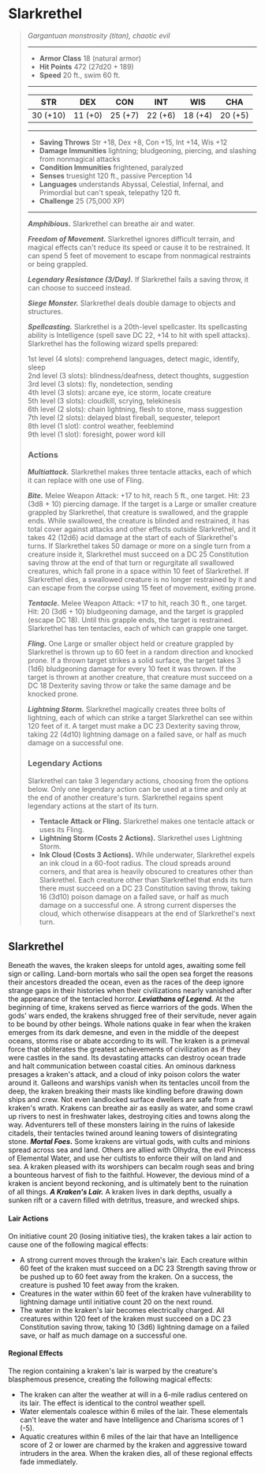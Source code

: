 # Slarkrethel
>*Gargantuan monstrosity (titan), chaotic evil*
>___
>- **Armor Class** 18 (natural armor)
>- **Hit Points** 472 (27d20 + 189)
>- **Speed** 20 ft., swim 60 ft.
>___
>|STR|DEX|CON|INT|WIS|CHA|
>|:---:|:---:|:---:|:---:|:---:|:---:|
>|30 (+10)|11 (+0)|25 (+7)|22 (+6)|18 (+4)|20 (+5)|
>___
>- **Saving Throws** Str +18, Dex +8, Con +15, Int +14, Wis +12
>- **Damage Immunities** lightning; bludgeoning, piercing, and slashing from nonmagical attacks
>- **Condition Immunities** frightened, paralyzed
>- **Senses** truesight 120 ft., passive Perception 14
>- **Languages** understands Abyssal, Celestial, Infernal, and Primordial but can't speak, telepathy 120 ft.
>- **Challenge** 25 (75,000 XP)
>___
>***Amphibious.*** Slarkrethel can breathe air and water.  
>
>***Freedom of Movement.*** Slarkrethel ignores difficult terrain, and magical effects can't reduce its speed or cause it to be restrained. It can spend 5 feet of movement to escape from nonmagical restraints or being grappled.  
>
>***Legendary Resistance (3/Day).*** If Slarkrethel fails a saving throw, it can choose to succeed instead.  
>
>***Siege Monster.*** Slarkrethel deals double damage to objects and structures.  
>
>***Spellcasting.*** Slarkrethel is a 20th-level spellcaster. Its spellcasting ability is Intelligence (spell save DC 22, +14 to hit with spell attacks). Slarkrethel has the following wizard spells prepared:  
>
>1st level (4 slots): comprehend languages, detect magic, identify, sleep  
>2nd level (3 slots): blindness/deafness, detect thoughts, suggestion  
>3rd level (3 slots): fly, nondetection, sending  
>4th level (3 slots): arcane eye, ice storm, locate creature  
>5th level (3 slots): cloudkill, scrying, telekinesis  
>6th level (2 slots): chain lightning, flesh to stone, mass suggestion  
>7th level (2 slots): delayed blast fireball, sequester, teleport  
>8th level (1 slot): control weather, feeblemind  
>9th level (1 slot): foresight, power word kill  
>
>### Actions
>***Multiattack.*** Slarkrethel makes three tentacle attacks, each of which it can replace with one use of Fling.  
>
>***Bite.*** Melee Weapon Attack: +17 to hit, reach 5 ft., one target. Hit: 23 (3d8 + 10) piercing damage. If the target is a Large or smaller creature grappled by Slarkrethel, that creature is swallowed, and the grapple ends. While swallowed, the creature is blinded and restrained, it has total cover against attacks and other effects outside Slarkrethel, and it takes 42 (12d6) acid damage at the start of each of Slarkrethel's turns. If Slarkrethel takes 50 damage or more on a single turn from a creature inside it, Slarkrethel must succeed on a DC 25 Constitution saving throw at the end of that turn or regurgitate all swallowed creatures, which fall prone in a space within 10 feet of Slarkrethel. If Slarkrethel dies, a swallowed creature is no longer restrained by it and can escape from the corpse using 15 feet of movement, exiting prone.  
>
>***Tentacle.*** Melee Weapon Attack: +17 to hit, reach 30 ft., one target. Hit: 20 (3d6 + 10) bludgeoning damage, and the target is grappled (escape DC 18). Until this grapple ends, the target is restrained. Slarkrethel has ten tentacles, each of which can grapple one target.  
>
>***Fling.*** One Large or smaller object held or creature grappled by Slarkrethel is thrown up to 60 feet in a random direction and knocked prone. If a thrown target strikes a solid surface, the target takes 3 (1d6) bludgeoning damage for every 10 feet it was thrown. If the target is thrown at another creature, that creature must succeed on a DC 18 Dexterity saving throw or take the same damage and be knocked prone.  
>
>***Lightning Storm.*** Slarkrethel magically creates three bolts of lightning, each of which can strike a target Slarkrethel can see within 120 feet of it. A target must make a DC 23 Dexterity saving throw, taking 22 (4d10) lightning damage on a failed save, or half as much damage on a successful one.  
>
>### Legendary Actions
>Slarkrethel can take 3 legendary actions, choosing from the options below. Only one legendary action can be used at a time and only at the end of another creature's turn. Slarkrethel regains spent legendary actions at the start of its turn.
>
>- **Tentacle Attack or Fling.** Slarkrethel makes one tentacle attack or uses its Fling.
>- **Lightning Storm (Costs 2 Actions).** Slarkrethel uses Lightning Storm.
>- **Ink Cloud (Costs 3 Actions).** While underwater, Slarkrethel expels an ink cloud in a 60-foot radius. The cloud spreads around corners, and that area is heavily obscured to creatures other than Slarkrethel. Each creature other than Slarkrethel that ends its turn there must succeed on a DC 23 Constitution saving throw, taking 16 (3d10) poison damage on a failed save, or half as much damage on a successful one. A strong current disperses the cloud, which otherwise disappears at the end of Slarkrethel's next turn.
## Slarkrethel
Beneath the waves, the kraken sleeps for untold ages, awaiting some fell sign or calling. Land-born mortals who sail the open sea forget the reasons their ancestors dreaded the ocean, even as the races of the deep ignore strange gaps in their histories when their civilizations nearly vanished after the appearance of the tentacled horror.
***Leviathans of Legend.*** At the beginning of time, krakens served as fierce warriors of the gods. When the gods' wars ended, the krakens shrugged free of their servitude, never again to be bound by other beings. Whole nations quake in fear when the kraken emerges from its dark demesne, and even in the middle of the deepest oceans, storms rise or abate according to its will. The kraken is a primeval force that obliterates the greatest achievements of civilization as if they were castles in the sand. Its devastating attacks can destroy ocean trade and halt communication between coastal cities.
An ominous darkness presages a kraken's attack, and a cloud of inky poison colors the water around it. Galleons and warships vanish when its tentacles uncoil from the deep, the kraken breaking their masts like kindling before drawing down ships and crew. Not even landlocked surface dwellers are safe from a kraken's wrath. Krakens can breathe air as easily as water, and some crawl up rivers to nest in freshwater lakes, destroying cities and towns along the way. Adventurers tell of these monsters lairing in the ruins of lakeside citadels, their tentacles twined around leaning towers of disintegrating stone.
***Mortal Foes.*** Some krakens are virtual gods, with cults and minions spread across sea and land. Others are allied with Olhydra, the evil Princess of Elemental Water, and use her cultists to enforce their will on land and sea. A kraken pleased with its worshipers can becalm rough seas and bring a bounteous harvest of fish to the faithful. However, the devious mind of a kraken is ancient beyond reckoning, and is ultimately bent to the ruination of all things.
***A Kraken's Lair.*** A kraken lives in dark depths, usually a sunken rift or a cavern filled with detritus, treasure, and wrecked ships.
#### Lair Actions
On initiative count 20 (losing initiative ties), the kraken takes a lair action to cause one of the following magical effects:
- A strong current moves through the kraken's lair. Each creature within 60 feet of the kraken must succeed on a DC 23 Strength saving throw or be pushed up to 60 feet away from the kraken. On a success, the creature is pushed 10 feet away from the kraken.
- Creatures in the water within 60 feet of the kraken have vulnerability to lightning damage until initiative count 20 on the next round.
- The water in the kraken's lair becomes electrically charged. All creatures within 120 feet of the kraken must succeed on a DC 23 Constitution saving throw, taking 10 (3d6) lightning damage on a failed save, or half as much damage on a successful one.
#### Regional Effects
The region containing a kraken's lair is warped by the creature's blasphemous presence, creating the following magical effects:
- The kraken can alter the weather at will in a 6-mile radius centered on its lair. The effect is identical to the control weather spell.
- Water elementals coalesce within 6 miles of the lair. These elementals can't leave the water and have Intelligence and Charisma scores of 1 (-5).
- Aquatic creatures within 6 miles of the lair that have an Intelligence score of 2 or lower are charmed by the kraken and aggressive toward intruders in the area.
When the kraken dies, all of these regional effects fade immediately.